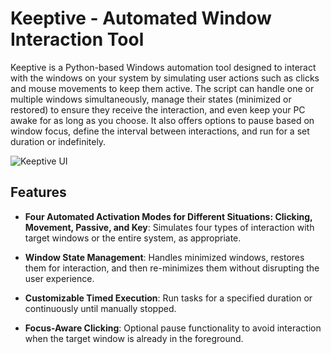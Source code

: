# Keeptive - Automated Window Interaction Tool

Keeptive is a Python-based Windows automation tool designed to interact with the windows on your system by simulating user actions such as clicks and mouse movements to keep them active. The script can handle one or multiple windows simultaneously, manage their states (minimized or restored) to ensure they receive the interaction, and even keep your PC awake for as long as you choose. It also offers options to pause based on window focus, define the interval between interactions, and run for a set duration or indefinitely.

![Keeptive UI](https://drive.google.com/file/d/1tiZbpRRwd0IjGuKZDPAsWFSDCxQQ0Mts/view)

## Features

- **Four Automated Activation Modes for Different Situations: Clicking, Movement, Passive, and Key**: Simulates four types of interaction with target windows or the entire system, as appropriate.

- **Window State Management**: Handles minimized windows, restores them for interaction, and then re-minimizes them without disrupting the user experience.

- **Customizable Timed Execution**: Run tasks for a specified duration or continuously until manually stopped.

- **Focus-Aware Clicking**: Optional pause functionality to avoid interaction when the target window is already in the foreground.

